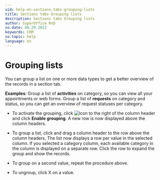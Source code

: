 ```yaml
---
uid: help-en-sections-tabs-grouping-lists
title: Sections tabs Grouping lists
description: Sections tabs Grouping lists
author: SuperOffice RnD
so.date: 06.29.2022
keywords: CRM
so.topic: help
language: en
---
```


# Grouping lists

You can group a list on one or more data types to get a better overview of the records in a section tab.

**Examples**: Group a list of **activities** on category, so you can view all your appointments or web forms. Group a list of **requests** on category and status, so you can get an overview of request statuses per category.

* To activate the grouping, click ![icon][img1] to the right of the column header and click **Enable grouping**. A new row is now displayed above the column headers.

* To group a list, click and drag a column header to the row above the column headers. The list now displays a row per value in the selected column. If you selected a category column, each available category in the column is displayed on a separate row. Click the row to expand the group and show the records.

* To group on a second value, repeat the procedure above.

* To ungroup, click X on a value.

<!-- Referenced links -->

<!-- Referenced images -->
[img1]: ../../../../common/icons/cog-wheel.png
